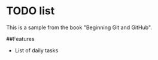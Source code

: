 # TODO list
This is a sample from the book "Beginning Git and GitHub".

##Features
+ List of daily tasks